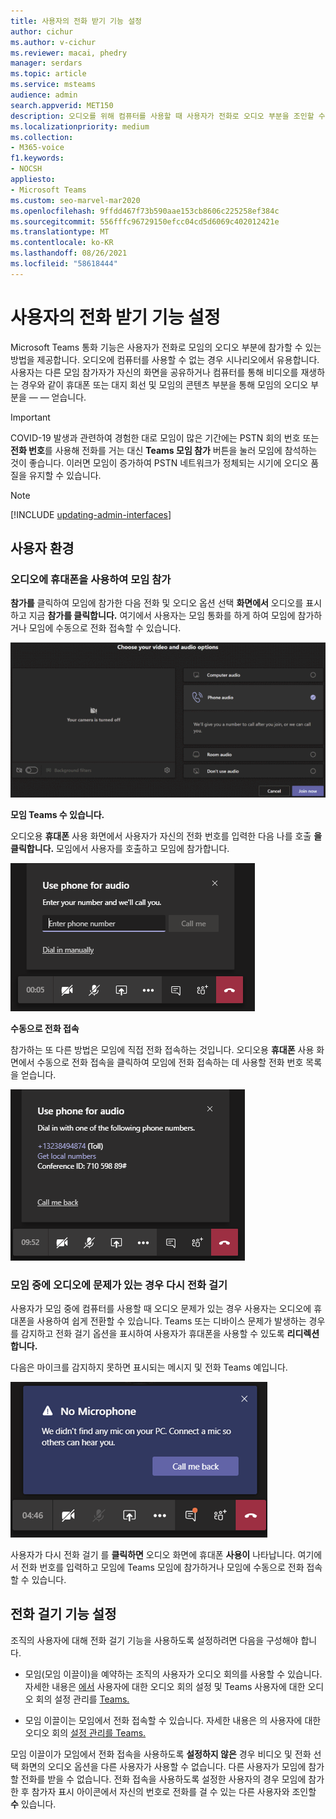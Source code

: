 ```yaml
---
title: 사용자의 전화 받기 기능 설정
author: cichur
ms.author: v-cichur
ms.reviewer: macai, phedry
manager: serdars
ms.topic: article
ms.service: msteams
audience: admin
search.appverid: MET150
description: 오디오를 위해 컴퓨터를 사용할 때 사용자가 전화로 오디오 부분을 조인할 수 있도록 Teams 전화로 통화 기능을 설정하는 방법에 대해 알아보십시오.
ms.localizationpriority: medium
ms.collection:
- M365-voice
f1.keywords:
- NOCSH
appliesto:
- Microsoft Teams
ms.custom: seo-marvel-mar2020
ms.openlocfilehash: 9ffdd467f73b590aae153cb8606c225258ef384c
ms.sourcegitcommit: 556fffc96729150efcc04cd5d6069c402012421e
ms.translationtype: MT
ms.contentlocale: ko-KR
ms.lasthandoff: 08/26/2021
ms.locfileid: "58618444"
---
```

# <a name="set-up-the-call-me-feature-for-your-users"></a>사용자의 전화 받기 기능 설정

Microsoft Teams 통화 기능은 사용자가  전화로 모임의 오디오 부분에 참가할 수 있는 방법을 제공합니다. 오디오에 컴퓨터를 사용할 수 없는 경우 시나리오에서 유용합니다. 사용자는 다른 모임 참가자가 자신의 화면을 공유하거나 컴퓨터를 통해 비디오를 재생하는 경우와 같이 휴대폰 또는 대지 회선 및 모임의 콘텐츠 부분을 통해 모임의 오디오 부분을 &mdash; &mdash; 얻습니다.

> [!IMPORTANT]
> 
> COVID-19 발생과 관련하여 경험한 대로 모임이 많은 기간에는 PSTN 회의 번호 또는 <strong>전화 번호</strong>를 사용해 전화를 거는 대신 <strong>Teams 모임 참가</strong> 버튼을 눌러 모임에 참석하는 것이 좋습니다. 이러면 모임이 증가하여 PSTN 네트워크가 정체되는 시기에 오디오 품질을 유지할 수 있습니다.

> [!NOTE]
> [!INCLUDE [updating-admin-interfaces](includes/updating-admin-interfaces.md)]

## <a name="the-user-experience"></a>사용자 환경

### <a name="join-a-meeting-by-using-phone-for-audio"></a>오디오에 휴대폰을 사용하여 모임 참가

**참가를** 클릭하여 모임에 참가한 다음 전화  및 오디오 옵션 선택 **화면에서** 오디오를 표시하고 지금 **참가를 클릭합니다.** 여기에서 사용자는 모임 통화를 하게 하여 모임에 참가하거나 모임에 수동으로 전화 접속할 수 있습니다.

![오디오 옵션의 전화 스크린샷](media/set-up-the-call-me-feature-for-your-users-phone-audio.png)

**모임 Teams 수 있습니다.**

오디오용 **휴대폰** 사용 화면에서 사용자가 자신의 전화 번호를 입력한 다음 나를 호출 **을 클릭합니다.** 모임에서 사용자를 호출하고 모임에 참가합니다.

![오디오 화면용 휴대폰 사용에서 전화 걸기 옵션의 스크린샷](media/set-up-the-call-me-feature-for-your-users-call-me.png)

**수동으로 전화 접속**

참가하는 또 다른 방법은 모임에 직접 전화 접속하는 것입니다. 오디오용 **휴대폰** 사용 화면에서  수동으로 전화 접속을 클릭하여 모임에 전화 접속하는 데 사용할 전화 번호 목록을 얻습니다.

![수동으로 다이얼 옵션의 스크린샷](media/set-up-the-call-me-feature-for-your-users-dial-in.png)

### <a name="get-a-call-back-when-something-goes-wrong-with-audio-during-a-meeting"></a>모임 중에 오디오에 문제가 있는 경우 다시 전화 걸기

사용자가 모임 중에 컴퓨터를 사용할 때 오디오 문제가 있는 경우 사용자는 오디오에 휴대폰을 사용하여 쉽게 전환할 수 있습니다. Teams 또는 디바이스 문제가 발생하는 경우를 감지하고 전화 걸기 옵션을 표시하여 사용자가 휴대폰을 사용할 수 있도록 **리디렉션합니다.**

다음은 마이크를 감지하지 못하면  표시되는 메시지 및 전화 Teams 예입니다.

![전화 걸기 옵션의 스크린샷](media/set-up-the-call-me-feature-for-your-users-no-mic.PNG)

사용자가 다시 전화 걸기 를 **클릭하면** 오디오 화면에 휴대폰 **사용이** 나타납니다. 여기에서 전화 번호를 입력하고 모임에 Teams 모임에 참가하거나 모임에 수동으로 전화 접속할 수 있습니다.

## <a name="set-up-the-call-me-feature"></a>전화 걸기 기능 설정

조직의 사용자에 대해 전화 걸기 기능을 사용하도록 설정하려면 다음을 구성해야 합니다.

- 모임(모임 이끌이)을 예약하는 조직의 사용자가 오디오 회의를 사용할 수 있습니다. 자세한 내용은 [에서](set-up-audio-conferencing-in-teams.md) 사용자에 대한 오디오 회의 설정 및 Teams 사용자에 대한 오디오 회의 설정 관리를 [Teams.](manage-the-audio-conferencing-settings-for-a-user-in-teams.md)

- 모임 이끌이는 모임에서 전화 접속할 수 있습니다. 자세한 내용은 의 사용자에 대한 오디오 회의 [설정 관리를 Teams.](manage-the-audio-conferencing-settings-for-a-user-in-teams.md)

모임 이끌이가 모임에서 전화 접속을 사용하도록 **설정하지 않은** 경우 비디오  및 전화 선택 화면의 오디오 옵션을 다른 사용자가 사용할 수 없습니다. 다른 사용자가 모임에 참가할 전화를 받을 수 없습니다. 전화 접속을 사용하도록 설정한 사용자의 경우 모임에 참가한 후 참가자 표시 아이콘에서 자신의 번호로 전화를 걸 수 있는 다른 사용자와 조인할 **수** 있습니다.
